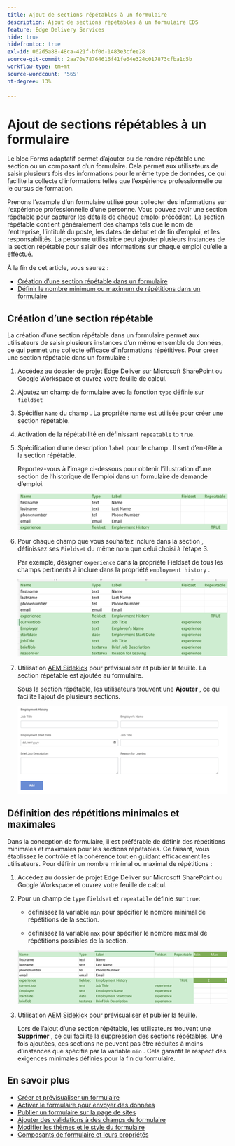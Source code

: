 ```yaml
---
title: Ajout de sections répétables à un formulaire
description: Ajout de sections répétables à un formulaire EDS
feature: Edge Delivery Services
hide: true
hidefromtoc: true
exl-id: 062d5a88-48ca-421f-bf0d-1483e3cfee28
source-git-commit: 2aa70e78764616f41fe64e324c017873cfba1d5b
workflow-type: tm+mt
source-wordcount: '565'
ht-degree: 13%

---
```


# Ajout de sections répétables à un formulaire

Le bloc Forms adaptatif permet d’ajouter ou de rendre répétable une section ou un composant d’un formulaire. Cela permet aux utilisateurs de saisir plusieurs fois des informations pour le même type de données, ce qui facilite la collecte d’informations telles que l’expérience professionnelle ou le cursus de formation.

Prenons l’exemple d’un formulaire utilisé pour collecter des informations sur l’expérience professionnelle d’une personne. Vous pouvez avoir une section répétable pour capturer les détails de chaque emploi précédent. La section répétable contient généralement des champs tels que le nom de l’entreprise, l’intitulé du poste, les dates de début et de fin d’emploi, et les responsabilités. La personne utilisatrice peut ajouter plusieurs instances de la section répétable pour saisir des informations sur chaque emploi qu’elle a effectué.



À la fin de cet article, vous saurez :

* [Création d’une section répétable dans un formulaire](#add-repeatable-sections-to-a-form)
* [Définir le nombre minimum ou maximum de répétitions dans un formulaire](#set-minimum-or-maximum-number-of-repetitions-for-a-repeatable-section)

## Création d’une section répétable

La création d’une section répétable dans un formulaire permet aux utilisateurs de saisir plusieurs instances d’un même ensemble de données, ce qui permet une collecte efficace d’informations répétitives. Pour créer une section répétable dans un formulaire :

1. Accédez au dossier de projet Edge Deliver sur Microsoft SharePoint ou Google Workspace et ouvrez votre feuille de calcul.

1. Ajoutez un champ de formulaire avec la fonction `type` définie sur `fieldset`
1. Spécifier `Name` du champ . La propriété name est utilisée pour créer une section répétable.
1. Activation de la répétabilité en définissant `repeatable` to `true`.
1. Spécification d’une description `label` pour le champ . Il sert d’en-tête à la section répétable.

   Reportez-vous à l’image ci-dessous pour obtenir l’illustration d’une section de l’historique de l’emploi dans un formulaire de demande d’emploi.

   ![](/help/edge/assets/repeatable-section-example-job-application-form.png)

1. Pour chaque champ que vous souhaitez inclure dans la section , définissez ses `Fieldset` du même nom que celui choisi à l’étape 3.

   Par exemple, désigner `experience` dans la propriété Fieldset de tous les champs pertinents à inclure dans la propriété `employment history` .

   ![exemple d’un champ de section répétable et ses propriétés](/help/edge/assets/repeatable-section--mention-fieldset-name-example-job-application-form.png)

1. Utilisation [AEM Sidekick](https://www.aem.live/developer/tutorial#preview-and-publish-your-content) pour prévisualiser et publier la feuille. La section répétable est ajoutée au formulaire.

   Sous la section répétable, les utilisateurs trouvent une **Ajouter** , ce qui facilite l’ajout de plusieurs sections.

   ![section répétable, bouton Ajouter pour ajouter plusieurs sections ](/help/edge/assets/repeatable-section-example.png)


## Définition des répétitions minimales et maximales

Dans la conception de formulaire, il est préférable de définir des répétitions minimales et maximales pour les sections répétables. Ce faisant, vous établissez le contrôle et la cohérence tout en guidant efficacement les utilisateurs. Pour définir un nombre minimal ou maximal de répétitions :

1. Accédez au dossier de projet Edge Deliver sur Microsoft SharePoint ou Google Workspace et ouvrez votre feuille de calcul.

1. Pour un champ de `type` `fieldset` et `repeatable` définie sur `true`:

   * définissez la variable `min` pour spécifier le nombre minimal de répétitions de la section.

   * définissez la variable `max` pour spécifier le nombre maximal de répétitions possibles de la section.

   ![Définissez les propriétés min. et max. pour spécifier le nombre de répétitions de la section.](/help/edge/assets/repeatable-section-set-min-max.png)

1. Utilisation [AEM Sidekick](https://www.aem.live/developer/tutorial#preview-and-publish-your-content) pour prévisualiser et publier la feuille.

   Lors de l’ajout d’une section répétable, les utilisateurs trouvent une **Supprimer** , ce qui facilite la suppression des sections répétables. Une fois ajoutées, ces sections ne peuvent pas être réduites à moins d’instances que spécifié par la variable `min` . Cela garantit le respect des exigences minimales définies pour la fin du formulaire.

<!--

For example, consider a form used to collect information from users applying for a loan. . You may have a repeatable section for capturing details of each co-applicant. The repeatable section would typically contain fields such as co-co-applicant

The form allows users to provide personal information, including details of the co-applicants. Users can enter details for co-applicants, with this section being repeatable.

![Repeatable sections in forms](/help/forms/assets/eds-repeatable.png)

## Prerequisites

The [Adaptive Forms Block is enabled](/help/edge/docs/forms/create-forms.md) for your Edge Delivery Services project. 

## Add a repeatable section to a form 

Let's take an example of a loan application form. The form enables users to submit personal information. You can include co-applicant details using repeatable sections, with the option to add a minimum and maximum of three co-applicant sections.

"_You can use a Microsoft Excel file on your SharePoint Site or Google Sheet file on Google Drive to develop a form. Examples in this document are based on a [Microsoft Excel file on your SharePoint Site](https://www.aem.live/docs/setup-customer-sharepoint)._" 


To add repeatable sections in Edge Delivery:

1. [Author a form using Microsoft Excel](#author-form)
2. [Preview and publish the form](#preview-form)

### Author a form using Microsoft Excel {#author-form}

1. Go to your Edge Deliver project folder on Microsoft SharePoint or Google Workspace and open your spreadsheet. For example, open an a spreadsheet named `loan-application.xlsx`.

1. Add a new columns labeled `Repeatable` to the sheet contaning your form fields. By default, the `shared-default` sheet contains the form fields.  

1. Add new columns labeled as `Repeatable`, `Min`, and `Max` in your Microsoft Excel file.
1. Specify the value for the `Repeatable` column as `True` for the fieldset that you want to make repeatable.
1. Specify the values for the `Min` and `Max` columns. The `Min` value represents the minimum number of occurrences for which the panel repeats, while the `Max` value represents the maximum number of occurrences for which the panel repeats.
1. Save your Microsoft Excel file.
     
>[!NOTE]
>
> Here is the [Loan application](/help/forms/assets/loan-application.xlsx) excel sheet for your reference. 

### Preview/Publish the form using your Edge Delivery Service

1. Open or create new document file in a Microsft SharePoint Site to embed the Excel sheet  in it using a `Form Block`. For example, open the `index` file and add a `Form Block`.
2. Open the command prompt, navigate to your AEM Edge Delivery project directory on your local machine, and execute the command as `aem up`.

The form is accessible at `https://localhost:3000`, where clicking the `Add` button adds new repeatable section for entering co-applicant details. You can also delete the the repeatable section by clicking the `Delete` button. 

>[!NOTE]
>
> If you encounter a "Page Not Found" error while accessing your form at localhost, add the directory name of the Microsoft SharePoint Site in front of the URL where your form is located. For example, `http://localhost:3000/<dir-name>/`

-->


## En savoir plus

* [Créer et prévisualiser un formulaire](/help/edge/docs/forms/create-forms.md)
* [Activer le formulaire pour envoyer des données](/help/edge/docs/forms/submit-forms.md)
* [Publier un formulaire sur la page de sites](/help/edge/docs/forms/publish-forms.md)
* [Ajouter des validations à des champs de formulaire](/help/edge/docs/forms/validate-forms.md)
* [Modifier les thèmes et le style du formulaire](/help/edge/docs/forms/style-theme-forms.md)
* [Composants de formulaire et leurs propriétés](/help/edge/docs/forms/form-components.md)
